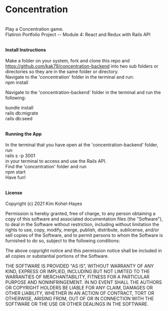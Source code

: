 # Concentration
<br>
Play a Concentration game.<br>
Flatiron Portfolio Project -- Module 4: React and Redux with Rails API<br><br>

**Install Instructions**
<br><br>
Make a folder on your system, fork and clone this repo and https://github.com/kak79/concentration-backend into two sub folders or directories so they are in the same folder or directory.<br>
Navigate to the 'concentration' folder in the terminal and run: <br>
npm install<br>

Navigate to the 'concentration-backend' folder in the terminal and run the following:<br>

bundle install<br>
rails db:migrate<br>
rails db:seed<br><br>

**Running the App**
<br><br>
In the terminal that you have open at the 'concentration-backend' folder, run <br>
rails s -p 3001<br>
in your terminal to access and use the Rails API.<br>
Find the 'concentration' folder and run <br>
npm start<br>
Have fun!<br><br>

**License**
<br><br>
Copyright (c) 2021 Kim Kohel-Hayes

Permission is hereby granted, free of charge, to any person obtaining
a copy of this software and associated documentation files (the
"Software"), to deal in the Software without restriction, including
without limitation the rights to use, copy, modify, merge, publish,
distribute, sublicense, and/or sell copies of the Software, and to
permit persons to whom the Software is furnished to do so, subject to
the following conditions:

The above copyright notice and this permission notice shall be
included in all copies or substantial portions of the Software.

THE SOFTWARE IS PROVIDED "AS IS", WITHOUT WARRANTY OF ANY KIND,
EXPRESS OR IMPLIED, INCLUDING BUT NOT LIMITED TO THE WARRANTIES OF
MERCHANTABILITY, FITNESS FOR A PARTICULAR PURPOSE AND
NONINFRINGEMENT. IN NO EVENT SHALL THE AUTHORS OR COPYRIGHT HOLDERS BE
LIABLE FOR ANY CLAIM, DAMAGES OR OTHER LIABILITY, WHETHER IN AN ACTION
OF CONTRACT, TORT OR OTHERWISE, ARISING FROM, OUT OF OR IN CONNECTION
WITH THE SOFTWARE OR THE USE OR OTHER DEALINGS IN THE SOFTWARE.
